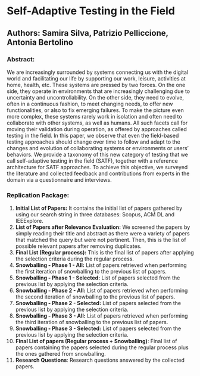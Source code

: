 # Self-Adaptive Testing in the Field
## Authors: Samira Silva, Patrizio Pelliccione, Antonia Bertolino

### Abstract: 
We are increasingly surrounded by systems connecting us with the digital world and facilitating our life
by supporting our work, leisure, activities at home, health, etc. These systems are pressed by two forces.
On the one side, they operate in environments that are increasingly challenging due to uncertainty and
uncontrollability. On the other side, they need to evolve, often in a continuous fashion, to meet changing
needs, to offer new functionalities, or also to fix emerging failures. To make the picture even more complex,
these systems rarely work in isolation and often need to collaborate with other systems, as well as humans.
All such facets call for moving their validation during operation, as offered by approaches called testing in the
field.
In this paper, we observe that even the field-based testing approaches should change over time to follow and
adapt to the changes and evolution of collaborating systems or environments or users’ behaviors. We provide
a taxonomy of this new category of testing that we call self-adaptive testing in the field (SATF), together
with a reference architecture for SATF approaches. To achieve this objective, we surveyed the literature and
collected feedback and contributions from experts in the domain via a questionnaire and interviews.

### Replication Package:
1. **Initial List of Papers:** It contains the initial list of papers gathered by using our search string in three databases: Scopus, ACM DL and IEEExplore.
2. **List of Papers after Relevance Evaluation:** We screened the papers by simply reading their title and abstract as there were a variety of papers that matched the query but were not pertinent. Then, this is the list of possible relevant papers after removing duplicates.  
3. **Final List (Regular process):** This is the final list of papers after applying the selection criteria during the regular process. 
4. **Snowballing - Phase 1 - All:** List of papers retrieved when performing the first iteration of snowballing to the previous list of papers. 
5. **Snowballing - Phase 1 - Selected:** List of papers selected from the previous list by applying the selection criteria.
6. **Snowballing - Phase 2 - All:** List of papers retrieved when performing the second iteration of snowballing to the previous list of papers.
7. **Snowballing - Phase 2 - Selected:** List of papers selected from the previous list by applying the selection criteria.
8. **Snowballing - Phase 3 - All:** List of papers retrieved when performing the third iteration of snowballing to the previous list of papers.
9. **Snowballing - Phase 3 - Selected:** List of papers selected from the previous list by applying the selection criteria.
10. **Final List of papers (Regular process + Snowballing)**: Final list of papers containing the papers selected during the regular process plus the ones gathered from snowballing. 
11. **Research Questions**: Research questions answered by the collected papers. 
